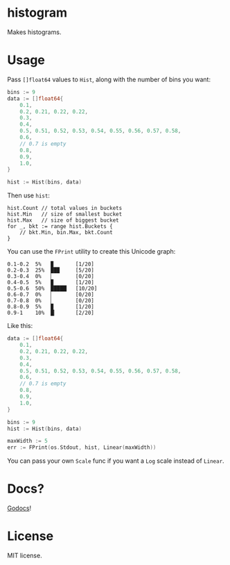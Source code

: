 # histogram

Makes histograms.


# Usage

Pass `[]float64` values to `Hist`, along with the number of bins
you want:

```go
bins := 9
data := []float64{
    0.1,
    0.2, 0.21, 0.22, 0.22,
    0.3,
    0.4,
    0.5, 0.51, 0.52, 0.53, 0.54, 0.55, 0.56, 0.57, 0.58,
    0.6,
    // 0.7 is empty
    0.8,
    0.9,
    1.0,
}

hist := Hist(bins, data)
```

Then use `hist`:

```
hist.Count // total values in buckets
hist.Min   // size of smallest bucket
hist.Max   // size of biggest bucket
for _, bkt := range hist.Buckets {
    // bkt.Min, bin.Max, bkt.Count
}
```

You can use the `FPrint` utility to create this Unicode graph:

```
0.1-0.2  5%   ▉       [1/20]
0.2-0.3  25%  ██▉     [5/20]
0.3-0.4  0%   ▏       [0/20]
0.4-0.5  5%   ▉       [1/20]
0.5-0.6  50%  █████▏  [10/20]
0.6-0.7  0%   ▏       [0/20]
0.7-0.8  0%   ▏       [0/20]
0.8-0.9  5%   ▉       [1/20]
0.9-1    10%  █▏      [2/20]
```

Like this:
```go
data := []float64{
    0.1,
    0.2, 0.21, 0.22, 0.22,
    0.3,
    0.4,
    0.5, 0.51, 0.52, 0.53, 0.54, 0.55, 0.56, 0.57, 0.58,
    0.6,
    // 0.7 is empty
    0.8,
    0.9,
    1.0,
}

bins := 9
hist := Hist(bins, data)

maxWidth := 5
err := FPrint(os.Stdout, hist, Linear(maxWidth))
```

You can pass your own `Scale` func if you want a `Log` scale instead of `Linear`.

# Docs?

[Godocs](http://godoc.org/github.com/aybabtme/histogram)!

# License

MIT license.
